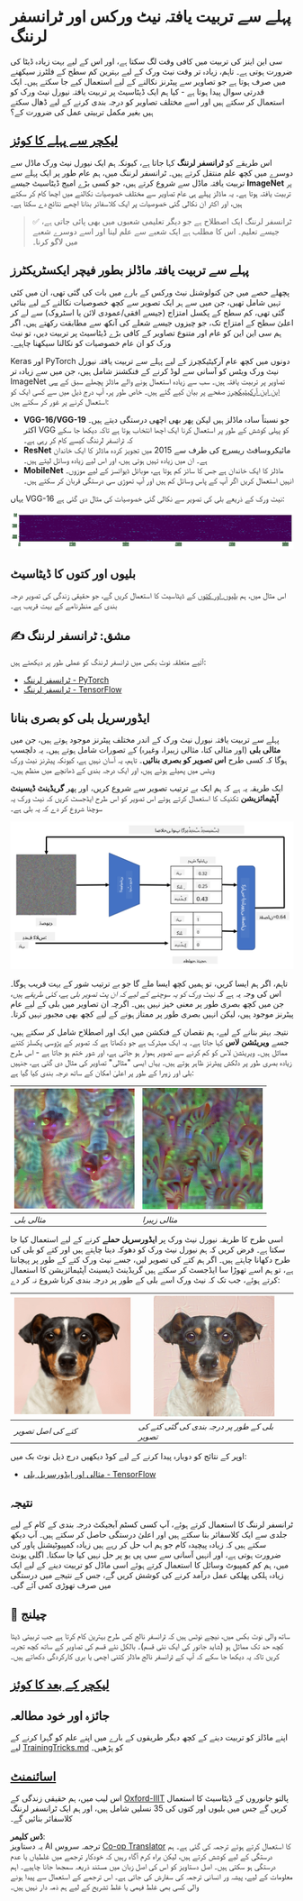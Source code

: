 <!--
CO_OP_TRANSLATOR_METADATA:
{
  "original_hash": "717775c4050ccbffbe0c961ad8bf7bf7",
  "translation_date": "2025-08-26T09:42:11+00:00",
  "source_file": "lessons/4-ComputerVision/08-TransferLearning/README.md",
  "language_code": "ur"
}
-->
# پہلے سے تربیت یافتہ نیٹ ورکس اور ٹرانسفر لرننگ

سی این اینز کی تربیت میں کافی وقت لگ سکتا ہے، اور اس کے لیے بہت زیادہ ڈیٹا کی ضرورت ہوتی ہے۔ تاہم، زیادہ تر وقت نیٹ ورک کے لیے بہترین کم سطح کے فلٹرز سیکھنے میں صرف ہوتا ہے جو تصاویر سے پیٹرنز نکالنے کے لیے استعمال کیے جا سکتے ہیں۔ ایک قدرتی سوال پیدا ہوتا ہے - کیا ہم ایک ڈیٹاسیٹ پر تربیت یافتہ نیورل نیٹ ورک کو استعمال کر سکتے ہیں اور اسے مختلف تصاویر کو درجہ بندی کرنے کے لیے ڈھال سکتے ہیں بغیر مکمل تربیتی عمل کی ضرورت کے؟

## [لیکچر سے پہلے کا کوئز](https://red-field-0a6ddfd03.1.azurestaticapps.net/quiz/108)

اس طریقے کو **ٹرانسفر لرننگ** کہا جاتا ہے، کیونکہ ہم ایک نیورل نیٹ ورک ماڈل سے دوسرے میں کچھ علم منتقل کرتے ہیں۔ ٹرانسفر لرننگ میں، ہم عام طور پر ایک پہلے سے تربیت یافتہ ماڈل سے شروع کرتے ہیں، جو کسی بڑے امیج ڈیٹاسیٹ جیسے **ImageNet** پر تربیت یافتہ ہوتا ہے۔ یہ ماڈلز پہلے ہی عام تصاویر سے مختلف خصوصیات نکالنے میں اچھا کام کر سکتے ہیں، اور اکثر ان نکالی گئی خصوصیات پر ایک کلاسفائر بنانا اچھے نتائج دے سکتا ہے۔

> ✅ ٹرانسفر لرننگ ایک اصطلاح ہے جو دیگر تعلیمی شعبوں میں بھی پائی جاتی ہے، جیسے تعلیم۔ اس کا مطلب ہے ایک شعبے سے علم لینا اور اسے دوسرے شعبے میں لاگو کرنا۔

## پہلے سے تربیت یافتہ ماڈلز بطور فیچر ایکسٹریکٹرز

پچھلے حصے میں جن کنولوشنل نیٹ ورکس کے بارے میں بات کی گئی تھی، ان میں کئی تہیں شامل تھیں، جن میں سے ہر ایک تصویر سے کچھ خصوصیات نکالنے کے لیے بنائی گئی تھی، کم سطح کے پکسل امتزاج (جیسے افقی/عمودی لائن یا اسٹروک) سے لے کر اعلیٰ سطح کے امتزاج تک، جو چیزوں جیسے شعلے کی آنکھ سے مطابقت رکھتے ہیں۔ اگر ہم سی این این کو عام اور متنوع تصاویر کے کافی بڑے ڈیٹاسیٹ پر تربیت دیں، تو نیٹ ورک کو ان عام خصوصیات کو نکالنا سیکھنا چاہیے۔

Keras اور PyTorch دونوں میں کچھ عام آرکیٹیکچرز کے لیے پہلے سے تربیت یافتہ نیورل نیٹ ورک ویٹس کو آسانی سے لوڈ کرنے کے فنکشنز شامل ہیں، جن میں سے زیادہ تر ImageNet تصاویر پر تربیت یافتہ ہیں۔ سب سے زیادہ استعمال ہونے والے ماڈلز پچھلے سبق کے [سی این این آرکیٹیکچرز](../07-ConvNets/CNN_Architectures.md) صفحے پر بیان کیے گئے ہیں۔ خاص طور پر، آپ درج ذیل میں سے کسی ایک کو استعمال کرنے پر غور کر سکتے ہیں:

* **VGG-16/VGG-19** جو نسبتاً سادہ ماڈلز ہیں لیکن پھر بھی اچھی درستگی دیتے ہیں۔ اکثر VGG کو پہلی کوشش کے طور پر استعمال کرنا ایک اچھا انتخاب ہوتا ہے تاکہ دیکھا جا سکے کہ ٹرانسفر لرننگ کیسے کام کر رہی ہے۔
* **ResNet** مائیکروسافٹ ریسرچ کی طرف سے 2015 میں تجویز کردہ ماڈلز کا ایک خاندان ہے۔ ان میں زیادہ تہیں ہوتی ہیں، اور اس لیے زیادہ وسائل لیتے ہیں۔
* **MobileNet** ماڈلز کا ایک خاندان ہے جس کا سائز کم ہوتا ہے، موبائل ڈیوائسز کے لیے موزوں۔ انہیں استعمال کریں اگر آپ کے پاس وسائل کم ہیں اور آپ تھوڑی سی درستگی قربان کر سکتے ہیں۔

یہاں VGG-16 نیٹ ورک کے ذریعے بلی کی تصویر سے نکالی گئی خصوصیات کی مثال دی گئی ہے:

![VGG-16 کے ذریعے نکالی گئی خصوصیات](../../../../../translated_images/features.6291f9c7ba3a0b951af88fc9864632b9115365410765680680d30c927dd67354.ur.png)

## بلیوں اور کتوں کا ڈیٹاسیٹ

اس مثال میں، ہم [بلیوں اور کتوں](https://www.microsoft.com/download/details.aspx?id=54765&WT.mc_id=academic-77998-cacaste) کے ڈیٹاسیٹ کا استعمال کریں گے، جو حقیقی زندگی کی تصویر درجہ بندی کے منظرنامے کے بہت قریب ہے۔

## ✍️ مشق: ٹرانسفر لرننگ

آئیے متعلقہ نوٹ بکس میں ٹرانسفر لرننگ کو عملی طور پر دیکھتے ہیں:

* [ٹرانسفر لرننگ - PyTorch](../../../../../lessons/4-ComputerVision/08-TransferLearning/TransferLearningPyTorch.ipynb)
* [ٹرانسفر لرننگ - TensorFlow](../../../../../lessons/4-ComputerVision/08-TransferLearning/TransferLearningTF.ipynb)

## ایڈورسریل بلی کو بصری بنانا

پہلے سے تربیت یافتہ نیورل نیٹ ورک کے اندر مختلف پیٹرنز موجود ہوتے ہیں، جن میں **مثالی بلی** (اور مثالی کتا، مثالی زیبرا، وغیرہ) کے تصورات شامل ہوتے ہیں۔ یہ دلچسپ ہوگا کہ کسی طرح **اس تصویر کو بصری بنائیں**۔ تاہم، یہ آسان نہیں ہے، کیونکہ پیٹرنز نیٹ ورک ویٹس میں پھیلے ہوئے ہیں، اور ایک درجہ بندی کے ڈھانچے میں منظم ہیں۔

ایک طریقہ یہ ہے کہ ہم ایک بے ترتیب تصویر سے شروع کریں، اور پھر **گریڈینٹ ڈیسینٹ آپٹیمائزیشن** تکنیک کا استعمال کرتے ہوئے اس تصویر کو اس طرح ایڈجسٹ کریں کہ نیٹ ورک یہ سوچنا شروع کر دے کہ یہ بلی ہے۔

![تصویری آپٹیمائزیشن لوپ](../../../../../translated_images/ideal-cat-loop.999fbb8ff306e044f997032f4eef9152b453e6a990e449bbfb107de2493cc37e.ur.png)

تاہم، اگر ہم ایسا کریں، تو ہمیں کچھ ایسا ملے گا جو بے ترتیب شور کے بہت قریب ہوگا۔ اس کی وجہ یہ ہے کہ *نیٹ ورک کو یہ سوچنے کے لیے کہ ان پٹ تصویر بلی ہے، کئی طریقے ہیں*، جن میں کچھ بصری طور پر معنی خیز نہیں ہیں۔ اگرچہ ان تصاویر میں بلی کے لیے عام پیٹرنز موجود ہیں، لیکن انہیں بصری طور پر ممتاز ہونے کے لیے کچھ بھی مجبور نہیں کرتا۔

نتیجہ بہتر بنانے کے لیے، ہم نقصان کے فنکشن میں ایک اور اصطلاح شامل کر سکتے ہیں، جسے **ویریئشن لاس** کہا جاتا ہے۔ یہ ایک میٹرک ہے جو دکھاتا ہے کہ تصویر کے پڑوسی پکسلز کتنے مماثل ہیں۔ ویریئشن لاس کو کم کرنے سے تصویر ہموار ہو جاتی ہے، اور شور ختم ہو جاتا ہے - اس طرح زیادہ بصری طور پر دلکش پیٹرنز ظاہر ہوتے ہیں۔ یہاں ایسی "مثالی" تصاویر کی مثال دی گئی ہے، جنہیں بلی اور زیبرا کے طور پر اعلیٰ امکان کے ساتھ درجہ بندی کیا گیا ہے:

![مثالی بلی](../../../../../translated_images/ideal-cat.203dd4597643d6b0bd73038b87f9c0464322725e3a06ab145d25d4a861c70592.ur.png) | ![مثالی زیبرا](../../../../../translated_images/ideal-zebra.7f70e8b54ee15a7a314000bb5df38a6cfe086ea04d60df4d3ef313d046b98a2b.ur.png)
-----|-----
 *مثالی بلی* | *مثالی زیبرا*

اسی طرح کا طریقہ نیورل نیٹ ورک پر **ایڈورسریل حملے** کرنے کے لیے استعمال کیا جا سکتا ہے۔ فرض کریں کہ ہم نیورل نیٹ ورک کو دھوکہ دینا چاہتے ہیں اور کتے کو بلی کی طرح دکھانا چاہتے ہیں۔ اگر ہم کتے کی تصویر لیں، جسے نیٹ ورک کتے کے طور پر پہچانتا ہے، تو ہم اسے تھوڑا سا ایڈجسٹ کر سکتے ہیں گریڈینٹ ڈیسینٹ آپٹیمائزیشن کا استعمال کرتے ہوئے، جب تک کہ نیٹ ورک اسے بلی کے طور پر درجہ بندی کرنا شروع نہ کر دے:

![کتے کی تصویر](../../../../../translated_images/original-dog.8f68a67d2fe0911f33041c0f7fce8aa4ea919f9d3917ec4b468298522aeb6356.ur.png) | ![بلی کے طور پر درجہ بندی کی گئی کتے کی تصویر](../../../../../translated_images/adversarial-dog.d9fc7773b0142b89752539bfbf884118de845b3851c5162146ea0b8809fc820f.ur.png)
-----|-----
*کتے کی اصل تصویر* | *بلی کے طور پر درجہ بندی کی گئی کتے کی تصویر*

اوپر کے نتائج کو دوبارہ پیدا کرنے کے لیے کوڈ دیکھیں درج ذیل نوٹ بک میں:

* [مثالی اور ایڈورسریل بلی - TensorFlow](../../../../../lessons/4-ComputerVision/08-TransferLearning/AdversarialCat_TF.ipynb)

## نتیجہ

ٹرانسفر لرننگ کا استعمال کرتے ہوئے، آپ کسی کسٹم آبجیکٹ درجہ بندی کے کام کے لیے جلدی سے ایک کلاسفائر بنا سکتے ہیں اور اعلیٰ درستگی حاصل کر سکتے ہیں۔ آپ دیکھ سکتے ہیں کہ زیادہ پیچیدہ کام جو ہم اب حل کر رہے ہیں زیادہ کمپیوٹیشنل پاور کی ضرورت ہوتی ہے، اور انہیں آسانی سے سی پی یو پر حل نہیں کیا جا سکتا۔ اگلی یونٹ میں، ہم کم کمپیوٹ وسائل کا استعمال کرتے ہوئے اسی ماڈل کو تربیت دینے کے لیے ایک زیادہ ہلکی پھلکی عمل درآمد کرنے کی کوشش کریں گے، جس کے نتیجے میں درستگی میں صرف تھوڑی کمی آئے گی۔

## 🚀 چیلنج

ساتھ والی نوٹ بکس میں، نیچے نوٹس ہیں کہ ٹرانسفر نالج کس طرح بہترین کام کرتا ہے جب تربیتی ڈیٹا کچھ حد تک مماثل ہو (شاید جانور کی ایک نئی قسم)۔ بالکل نئے قسم کی تصاویر کے ساتھ کچھ تجربہ کریں تاکہ یہ دیکھا جا سکے کہ آپ کے ٹرانسفر نالج ماڈلز کتنی اچھی یا بری کارکردگی دکھاتے ہیں۔

## [لیکچر کے بعد کا کوئز](https://red-field-0a6ddfd03.1.azurestaticapps.net/quiz/208)

## جائزہ اور خود مطالعہ

اپنے ماڈلز کو تربیت دینے کے کچھ دیگر طریقوں کے بارے میں اپنے علم کو گہرا کرنے کے لیے [TrainingTricks.md](TrainingTricks.md) کو پڑھیں۔

## [اسائنمنٹ](lab/README.md)

اس لیب میں، ہم حقیقی زندگی کے [Oxford-IIIT](https://www.robots.ox.ac.uk/~vgg/data/pets/) پالتو جانوروں کے ڈیٹاسیٹ کا استعمال کریں گے جس میں بلیوں اور کتوں کی 35 نسلیں شامل ہیں، اور ہم ایک ٹرانسفر لرننگ کلاسفائر بنائیں گے۔

**ڈس کلیمر**:  
یہ دستاویز AI ترجمہ سروس [Co-op Translator](https://github.com/Azure/co-op-translator) کا استعمال کرتے ہوئے ترجمہ کی گئی ہے۔ ہم درستگی کے لیے کوشش کرتے ہیں، لیکن براہ کرم آگاہ رہیں کہ خودکار ترجمے میں غلطیاں یا عدم درستگی ہو سکتی ہیں۔ اصل دستاویز کو اس کی اصل زبان میں مستند ذریعہ سمجھا جانا چاہیے۔ اہم معلومات کے لیے، پیشہ ور انسانی ترجمہ کی سفارش کی جاتی ہے۔ اس ترجمے کے استعمال سے پیدا ہونے والی کسی بھی غلط فہمی یا غلط تشریح کے لیے ہم ذمہ دار نہیں ہیں۔